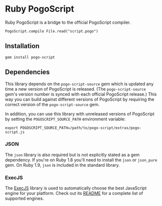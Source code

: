 Ruby PogoScript
=================

Ruby PogoScript is a bridge to the official PogoScript compiler.

    PogoScript.compile File.read("script.pogo")


Installation
------------

    gem install pogo-script


Dependencies
------------

This library depends on the `pogo-script-source` gem which is
updated any time a new version of PogoScript is released. (The
`pogo-script-source` gem's version number is synced with each
official PogoScript release.) This way you can build against
different versions of PogoScript by requiring the correct version of
the `pogo-script-source` gem.

In addition, you can use this library with unreleased versions of
PogoScript by setting the `POGOSCRIPT_SOURCE_PATH` environment
variable:

    export POGOSCRIPT_SOURCE_PATH=/path/to/pogo-script/extras/pogo-script.js

### JSON

The `json` library is also required but is not explicitly stated as a
gem dependency. If you're on Ruby 1.8 you'll need to install the
`json` or `json_pure` gem. On Ruby 1.9, `json` is included in the
standard library.

### ExecJS

The [ExecJS](https://github.com/sstephenson/execjs) library is used to automatically choose the best JavaScript engine for your platform. Check out its [README](https://github.com/sstephenson/execjs/blob/master/README.md) for a complete list of supported engines.

